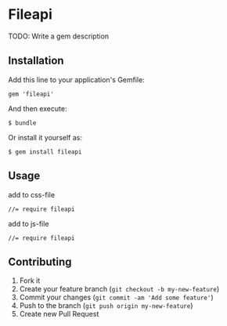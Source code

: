 # Fileapi

TODO: Write a gem description

## Installation

Add this line to your application's Gemfile:

    gem 'fileapi'

And then execute:

    $ bundle

Or install it yourself as:

    $ gem install fileapi

## Usage

add to css-file

	//= require fileapi

add to js-file

	//= require fileapi

## Contributing

1. Fork it
2. Create your feature branch (`git checkout -b my-new-feature`)
3. Commit your changes (`git commit -am 'Add some feature'`)
4. Push to the branch (`git push origin my-new-feature`)
5. Create new Pull Request
